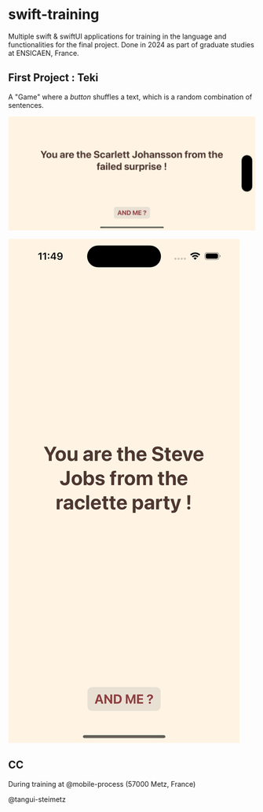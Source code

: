 # swift-training

Multiple swift &amp; swiftUI applications for training in the language and functionalities for the final project. Done in 2024 as part of graduate studies at ENSICAEN, France.

## First Project : **Teki**

A "Game" where a *button* shuffles a text, which is a random combination of sentences.

![Teki-example-1](./assets/Teki-example-1.png "Teki Example 1")

![Teki-example-2](./assets/Teki-example-2.png "Teki Example 2")

## CC

During training at @mobile-process (57000 Metz, France)

@tangui-steimetz
